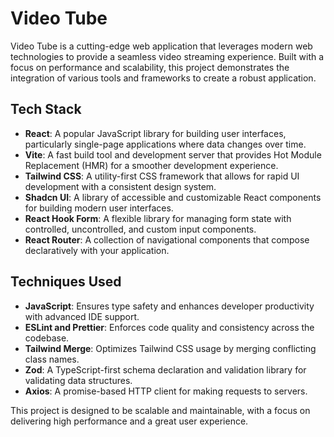 # Video Tube

Video Tube is a cutting-edge web application that leverages modern web technologies to provide a seamless video streaming experience. Built with a focus on performance and scalability, this project demonstrates the integration of various tools and frameworks to create a robust application.

## Tech Stack

- **React**: A popular JavaScript library for building user interfaces, particularly single-page applications where data changes over time.
- **Vite**: A fast build tool and development server that provides Hot Module Replacement (HMR) for a smoother development experience.
- **Tailwind CSS**: A utility-first CSS framework that allows for rapid UI development with a consistent design system.
- **Shadcn UI**: A library of accessible and customizable React components for building modern user interfaces.
- **React Hook Form**: A flexible library for managing form state with controlled, uncontrolled, and custom input components.
- **React Router**: A collection of navigational components that compose declaratively with your application.

## Techniques Used

- **JavaScript**: Ensures type safety and enhances developer productivity with advanced IDE support.
- **ESLint and Prettier**: Enforces code quality and consistency across the codebase.
- **Tailwind Merge**: Optimizes Tailwind CSS usage by merging conflicting class names.
- **Zod**: A TypeScript-first schema declaration and validation library for validating data structures.
- **Axios**: A promise-based HTTP client for making requests to servers.

This project is designed to be scalable and maintainable, with a focus on delivering high performance and a great user experience.

